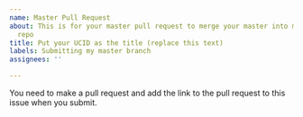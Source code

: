 ```yaml
---
name: Master Pull Request
about: This is for your master pull request to merge your master into mine into this
  repo
title: Put your UCID as the title (replace this text)
labels: Submitting my master branch
assignees: ''

---
```


You need to make a pull request and add the link to the pull request to this issue when you submit.
